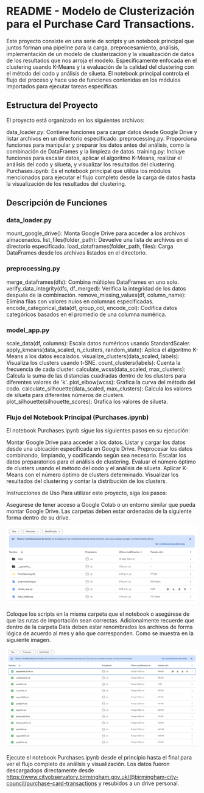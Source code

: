 # README - Modelo de Clusterización para el Purchase Card Transactions.


Este proyecto consiste en una serie de scripts y un notebook principal que juntos forman una pipeline para la carga, preprocesamiento, análisis, implementación de un modelo de clusterización y la visualización de datos de los resultados que nos arroja el modelo. Específicamente enfocada en el clustering usando K-Means y la evaluación de la calidad del clustering con el método del codo y análisis de silueta. El notebook principal controla el flujo del proceso y hace uso de funciones contenidas en los módulos importados para ejecutar tareas específicas.

## Estructura del Proyecto
El proyecto está organizado en los siguientes archivos:

data_loader.py: Contiene funciones para cargar datos desde Google Drive y listar archivos en un directorio especificado.
preprocessing.py: Proporciona funciones para manipular y preparar los datos antes del análisis, como la combinación de DataFrames y la limpieza de datos.
training.py: Incluye funciones para escalar datos, aplicar el algoritmo K-Means, realizar el análisis del codo y silueta, y visualizar los resultados del clustering.
Purchases.ipynb: Es el notebook principal que utiliza los módulos mencionados para ejecutar el flujo completo desde la carga de datos hasta la visualización de los resultados del clustering.

## Descripción de Funciones
### data_loader.py

mount_google_drive(): Monta Google Drive para acceder a los archivos almacenados.
list_files(folder_path): Devuelve una lista de archivos en el directorio especificado.
load_dataframes(folder_path, files): Carga DataFrames desde los archivos listados en el directorio.

### preprocessing.py

merge_dataframes(dfs): Combina múltiples DataFrames en uno solo.
verify_data_integrity(dfs, df_merged): Verifica la integridad de los datos después de la combinación.
remove_missing_values(df, column_name): Elimina filas con valores nulos en columnas especificadas.
encode_categorical_data(df, group_col, encode_col): Codifica datos categóricos basados en el promedio de una columna numérica.

### model_app.py

scale_data(df, columns): Escala datos numéricos usando StandardScaler.
apply_kmeans(data_scaled, n_clusters, random_state): Aplica el algoritmo K-Means a los datos escalados.
visualize_clusters(data_scaled, labels): Visualiza los clusters usando t-SNE.
count_clusters(labels): Cuenta la frecuencia de cada cluster.
calculate_wcss(data_scaled, max_clusters): Calcula la suma de las distancias cuadradas dentro de los clusters para diferentes valores de 'k'.
plot_elbow(wcss): Grafica la curva del método del codo.
calculate_silhouette(data_scaled, max_clusters): Calcula los valores de silueta para diferentes números de clusters.
plot_silhouette(silhouette_scores): Grafica los valores de silueta.

### Flujo del Notebook Principal (Purchases.ipynb)
El notebook Purchases.ipynb sigue los siguientes pasos en su ejecución:

Montar Google Drive para acceder a los datos.
Listar y cargar los datos desde una ubicación especificada en Google Drive.
Preprocesar los datos combinando, limpiando, y codificando según sea necesario.
Escalar los datos preparatorios para el análisis de clustering.
Evaluar el número óptimo de clusters usando el método del codo y el análisis de silueta.
Aplicar K-Means con el número óptimo de clusters determinado.
Visualizar los resultados del clustering y contar la distribución de los clusters.

Instrucciones de Uso
Para utilizar este proyecto, siga los pasos:

Asegúrese de tener acceso a Google Colab o un entorno similar que pueda montar Google Drive. Las carpetas deben estar ordenadas de la siguiente forma dentro de su drive.

![Scripts dentro del drive](images/IMG1.png)

Coloque los scripts en la misma carpeta que el notebook o asegúrese de que las rutas de importación sean correctas. Adicionalmente recuerde que dentro de la carpeta Data deben estar renombrados los archivos de forma lógica de acuerdo al mes y año que corresponden. Como se muestra en la siguiente imagen.

![Nombres de los archivos de Excel descargables](images/IMG2.png)

Ejecute el notebook Purchases.ipynb desde el principio hasta el final para ver el flujo completo de análisis y visualización. Los datos fueron descargadops directamente desde https://www.cityobservatory.birmingham.gov.uk/@birmingham-city-council/purchase-card-transactions y resubidos a un drive personal.
